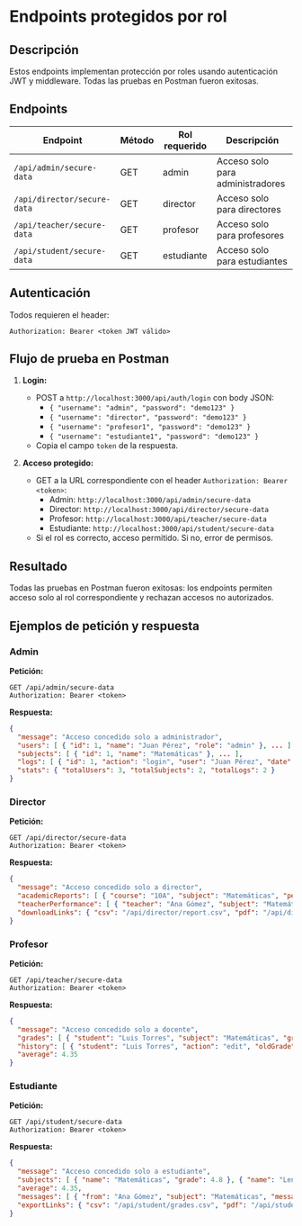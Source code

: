 # Endpoints protegidos por rol

## Descripción
Estos endpoints implementan protección por roles usando autenticación JWT y middleware. Todas las pruebas en Postman fueron exitosas.

## Endpoints

| Endpoint                                 | Método | Rol requerido | Descripción                       |
|-------------------------------------------|--------|---------------|-----------------------------------|
| `/api/admin/secure-data`                  | GET    | admin         | Acceso solo para administradores  |
| `/api/director/secure-data`               | GET    | director      | Acceso solo para directores       |
| `/api/teacher/secure-data`                | GET    | profesor      | Acceso solo para profesores       |
| `/api/student/secure-data`                | GET    | estudiante    | Acceso solo para estudiantes      |

## Autenticación
Todos requieren el header:
```
Authorization: Bearer <token JWT válido>
```

## Flujo de prueba en Postman

1. **Login:**
   - POST a `http://localhost:3000/api/auth/login` con body JSON:
     - `{ "username": "admin", "password": "demo123" }`
     - `{ "username": "director", "password": "demo123" }`
     - `{ "username": "profesor1", "password": "demo123" }`
     - `{ "username": "estudiante1", "password": "demo123" }`
   - Copia el campo `token` de la respuesta.

2. **Acceso protegido:**
   - GET a la URL correspondiente con el header `Authorization: Bearer <token>`:
     - Admin: `http://localhost:3000/api/admin/secure-data`
     - Director: `http://localhost:3000/api/director/secure-data`
     - Profesor: `http://localhost:3000/api/teacher/secure-data`
     - Estudiante: `http://localhost:3000/api/student/secure-data`
   - Si el rol es correcto, acceso permitido. Si no, error de permisos.

## Resultado
Todas las pruebas en Postman fueron exitosas: los endpoints permiten acceso solo al rol correspondiente y rechazan accesos no autorizados.

## Ejemplos de petición y respuesta

### Admin
**Petición:**
```http
GET /api/admin/secure-data
Authorization: Bearer <token>
```
**Respuesta:**
```json
{
  "message": "Acceso concedido solo a administrador",
  "users": [ { "id": 1, "name": "Juan Pérez", "role": "admin" }, ... ],
  "subjects": [ { "id": 1, "name": "Matemáticas" }, ... ],
  "logs": [ { "id": 1, "action": "login", "user": "Juan Pérez", "date": "2025-10-10" }, ... ],
  "stats": { "totalUsers": 3, "totalSubjects": 2, "totalLogs": 2 }
}
```

### Director
**Petición:**
```http
GET /api/director/secure-data
Authorization: Bearer <token>
```
**Respuesta:**
```json
{
  "message": "Acceso concedido solo a director",
  "academicReports": [ { "course": "10A", "subject": "Matemáticas", "period": "2025-2", "average": 4.2, "students": 30 }, ... ],
  "teacherPerformance": [ { "teacher": "Ana Gómez", "subject": "Matemáticas", "average": 4.5 }, ... ],
  "downloadLinks": { "csv": "/api/director/report.csv", "pdf": "/api/director/report.pdf" }
}
```

### Profesor
**Petición:**
```http
GET /api/teacher/secure-data
Authorization: Bearer <token>
```
**Respuesta:**
```json
{
  "message": "Acceso concedido solo a docente",
  "grades": [ { "student": "Luis Torres", "subject": "Matemáticas", "grade": 4.8, "lastModified": "2025-10-09" }, ... ],
  "history": [ { "student": "Luis Torres", "action": "edit", "oldGrade": 4.5, "newGrade": 4.8, "date": "2025-10-09" } ],
  "average": 4.35
}
```

### Estudiante
**Petición:**
```http
GET /api/student/secure-data
Authorization: Bearer <token>
```
**Respuesta:**
```json
{
  "message": "Acceso concedido solo a estudiante",
  "subjects": [ { "name": "Matemáticas", "grade": 4.8 }, { "name": "Lengua", "grade": 3.9 } ],
  "average": 4.35,
  "messages": [ { "from": "Ana Gómez", "subject": "Matemáticas", "message": "Buen trabajo en el último examen." } ],
  "exportLinks": { "csv": "/api/student/grades.csv", "pdf": "/api/student/grades.pdf" }
}
```
